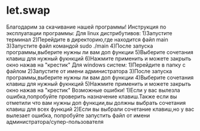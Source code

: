 # let.swap
Благодарим за скачивание нашей программы!
Инструкция по эксплуатации программы:
    Для linux дистрибутивов:
        1)Запустите терминал
        2)Перейдите в директорию,где находится файл main
        3)Запустите файл командой sudo ./main
        4)После запуска программы,выберите нужны ли вам доп функции
        5)Выберите сочетания клавиш для нужный фукнкций
        6)Нажмите применить и можете закрыть окно нажав на "крестик"
    Для windows систем:
        1)Перейдите в папку с файлом
        2)Запустите от имени администратора
        3)После запуска программы,выберите нужны ли вам доп функции
        4)Выберите сочетания клавиш для нужный фукнкций
        5)Нажмите применить и можете закрыть окно нажав на "крестик"
Возможные ошибки!
1)Если у вас вылезла ошибка,попробуйте проверить назначение клавиш.Также если вы отметили что вам нужны доп функции,вы должны выбрать сочетания клавиш для всех функций
2)Если вы выбрали сочетание клавиш,но у вас вылезает ошибка, попробуйте запустить файл от имени администратора/супер-пользователя
